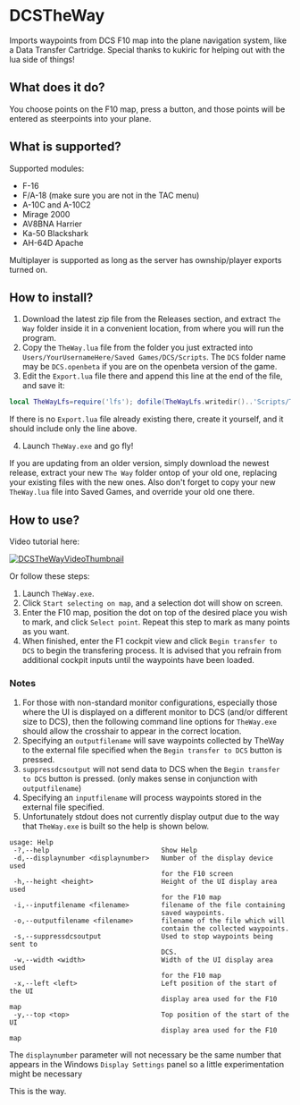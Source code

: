 # DCSTheWay
Imports waypoints from DCS F10 map into the plane navigation system, like a Data Transfer Cartridge.
Special thanks to kukiric for helping out with the lua side of things!

## What does it do?
You choose points on the F10 map, press a button, and those points will be entered as steerpoints into your plane.  

## What is supported?
Supported modules:
* F-16 
* F/A-18 (make sure you are not in the TAC menu)
* A-10C and A-10C2
* Mirage 2000
* AV8BNA Harrier
* Ka-50 Blackshark
* AH-64D Apache 
 
Multiplayer is supported as long as the server has ownship/player exports turned on.

## How to install?
1. Download the latest zip file from the Releases section, and extract `The Way` folder inside it in a convenient location, from where you will run the program. 
2. Copy the `TheWay.lua` file from the folder you just extracted into `Users/YourUsernameHere/Saved Games/DCS/Scripts`. The `DCS` folder name may be `DCS.openbeta` if you are on the openbeta version of the game.
3. Edit the `Export.lua` file there and append this line at the end of the file, and save it:
  ```lua
  local TheWayLfs=require('lfs'); dofile(TheWayLfs.writedir()..'Scripts/TheWay.lua')
  ```
   If there is no `Export.lua` file already existing there, create it yourself, and it should include only the line above.

4. Launch `TheWay.exe` and go fly!

If you are updating from an older version, simply download the newest release, extract your new `The Way` folder ontop of your old one, replacing your existing files with the new ones. Also don't forget to copy your new `TheWay.lua` file into Saved Games, and override your old one there.

## How to use? 
Video tutorial here:

[![DCSTheWayVideoThumbnail](http://img.youtube.com/vi/0PHWXWClENQ/0.jpg)](http://www.youtube.com/watch?v=0PHWXWClENQ)

Or follow these steps:
1. Launch `TheWay.exe`.
2. Click `Start selecting on map`, and a selection dot will show on screen.
3. Enter the F10 map, position the dot on top of the desired place you wish to mark, and click `Select point`.
Repeat this step to mark as many points as you want.
4. When finished, enter the F1 cockpit view and click `Begin transfer to DCS` to begin the transfering process.
It is advised that you refrain from additional cockpit inputs until the waypoints have been loaded.

### Notes
1. For those with non-standard monitor configurations, especially those where the UI is displayed on a different monitor to DCS (and/or different size to DCS), then the following command line options for `TheWay.exe` should allow the crosshair to appear in the correct location.
2. Specifying an `outputfilename` will save waypoints collected by TheWay to the external file specified when the `Begin transfer to DCS` button is pressed.
3. `suppressdcsoutput` will not send data to DCS when the `Begin transfer to DCS` button is pressed.  (only makes sense in conjunction with `outputfilename`)
4. Specifying an `inputfilename` will process waypoints stored in the external file specified. 
5. Unfortunately stdout does not currently display output due to the way that `TheWay.exe` is built so the help is shown below.
```
usage: Help
 -?,--help                            Show Help
 -d,--displaynumber <displaynumber>   Number of the display device used
                                      for the F10 screen
 -h,--height <height>                 Height of the UI display area used
                                      for the F10 map
 -i,--inputfilename <filename>        filename of the file containing
                                      saved waypoints.
 -o,--outputfilename <filename>       filename of the file which will
                                      contain the collected waypoints.
 -s,--suppressdcsoutput               Used to stop waypoints being sent to
                                      DCS.
 -w,--width <width>                   Width of the UI display area used
                                      for the F10 map
 -x,--left <left>                     Left position of the start of the UI
                                      display area used for the F10 map
 -y,--top <top>                       Top position of the start of the UI
                                      display area used for the F10 map
```
The `displaynumber` parameter will not necessary be the same number that appears in the Windows `Display Settings` panel so a little experimentation might be necessary

This is the way.
